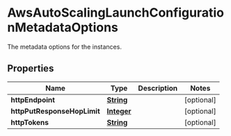 

# AwsAutoScalingLaunchConfigurationMetadataOptions

The metadata options for the instances.

## Properties

| Name | Type | Description | Notes |
|------------ | ------------- | ------------- | -------------|
|**httpEndpoint** | [**String**](String.md) |  |  [optional] |
|**httpPutResponseHopLimit** | [**Integer**](Integer.md) |  |  [optional] |
|**httpTokens** | [**String**](String.md) |  |  [optional] |



